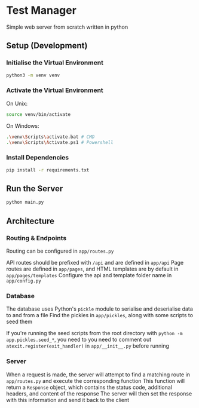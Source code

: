 # Test Manager

Simple web server from scratch written in python

## Setup (Development)

### Initialise the Virtual Environment

```bash
python3 -m venv venv
```

### Activate the Virtual Environment

On Unix:

```bash
source venv/bin/activate
```

On Windows:

```bash
.\venv\Scripts\activate.bat # CMD
.\venv\Scripts\Activate.ps1 # Powershell
```

### Install Dependencies
  
```bash
pip install -r requirements.txt
```

## Run the Server

```bash
python main.py
```

## Architecture

### Routing & Endpoints

Routing can be configured in `app/routes.py`

API routes should be prefixed with `/api` and are defined in `app/api`
Page routes are defined in `app/pages`, and HTML templates are by default in `app/pages/templates`
Configure the api and template folder name in `app/config.py`

### Database

The database uses Python's `pickle` module to serialise and deserialise data to and from a file
Find the pickles in `app/pickles`, along with some scripts to seed them

If you're running the seed scripts from the root directory with `python -m app.pickles.seed_*`, you need to you need to comment out `atexit.register(exit_handler)` in `app/__init__.py` before running

### Server

When a request is made, the server will attempt to find a matching route in `app/routes.py` and execute the corresponding function
This function will return a `Response` object, which contains the status code, additional headers, and content of the response
The server will then set the response with this information and send it back to the client
